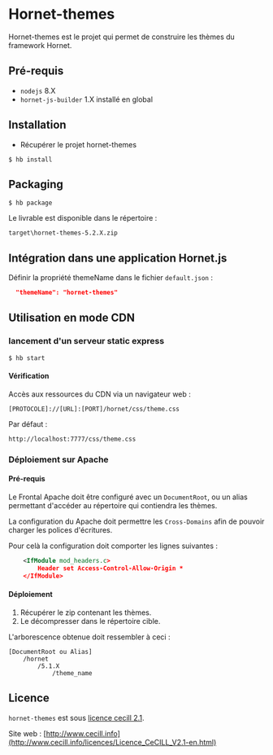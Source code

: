 # Hornet-themes

Hornet-themes est le projet qui permet de construire les thèmes du framework Hornet. 

## Pré-requis

- `nodejs` 8.X
- `hornet-js-builder` 1.X installé en global

## Installation

- Récupérer le projet hornet-themes

```shell
$ hb install
```

## Packaging

```shell
$ hb package
```

Le livrable est disponible dans le répertoire :

`target\hornet-themes-5.2.X.zip`

## Intégration dans une application Hornet.js

Définir la propriété themeName dans le fichier `default.json` :

```json
  "themeName": "hornet-themes"
```

## Utilisation en mode CDN

### lancement d'un serveur static express


```shell
$ hb start
```

#### Vérification

Accès aux ressources du CDN via un navigateur web :

`[PROTOCOLE]://[URL]:[PORT]/hornet/css/theme.css`

Par défaut :

`http://localhost:7777/css/theme.css`

### Déploiement sur Apache

#### Pré-requis

Le Frontal Apache doit être configuré avec un `DocumentRoot`, ou un alias permettant d'accéder au répertoire qui contiendra les thèmes.

La configuration du Apache doit permettre les `Cross-Domains` afin de pouvoir charger les polices d'écritures.

Pour celà la configuration doit comporter les lignes suivantes :

```xml
	<IfModule mod_headers.c>
		Header set Access-Control-Allow-Origin *
	</IfModule> 
```

#### Déploiement

1. Récupérer le zip contenant les thèmes.
2. Le décompresser dans le répertoire cible.

L'arborescence obtenue doit ressembler à ceci :

```
[DocumentRoot ou Alias]
	/hornet
		/5.1.X
			/theme_name
```

## Licence

`hornet-themes` est sous [licence cecill 2.1](./LICENSE.md).

Site web : [http://www.cecill.info](http://www.cecill.info/licences/Licence_CeCILL_V2.1-en.html)